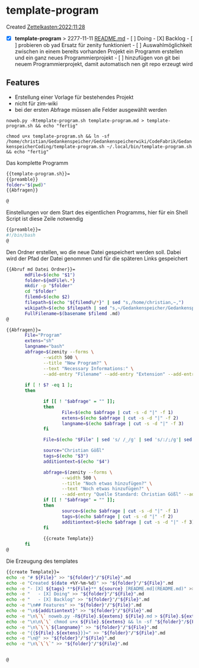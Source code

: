 # template-program
Created [Zettelkasten:2022:11:28]()

- [X] **template-program**  >  2277-11-11 [README.md](README.md)
       - [ ] Doing
       - [X] Backlog
              - [ ] probieren ob yad Ersatz für zenity funktioniert 
              - [ ] Auswahlmöglichkeit zwischen in einem bereits vorhanden Projekt ein Programm erstellen und ein ganz neues Programmierprojekt
                     - [ ] hinzufügen von git bei neuem Programmierprojekt, damit automatisch nen git repo erzeugt wird

## Features

* Erstellung einer Vorlage für bestehendes Projekt
* nicht für zim-wiki
* bei der ersten Abfrage müssen alle Felder ausgewählt werden


``noweb.py -Rtemplate-program.sh template-program.md > template-program.sh && echo "fertig"``


``chmod u+x template-program.sh && ln -sf /home/christian/Gedankenspeicher/Gedankenspeicherwiki/CodeFabrik/GedankenspeicherCoding/template-program.sh ~/.local/bin/template-program.sh && echo "fertig"``

Das komplette Programm
```bash
{{template-program.sh}}=
{{preamble}}
folder="$(pwd)"
{{Abfragen}}

@
```

Einstellungen vor dem Start des eigentlichen Programms, hier für ein Shell Script ist diese Zeile notwendig

```bash
{{preamble}}=
#!/bin/bash
@
```
Den Ordner erstellen, wo die neue Datei gespeichert werden soll. Dabei wird der Pfad der Datei genommen und für die späteren Links gespeichert
```bash
{{Abruf md Datei Ordner}}=
       mdFile=$(echo "$1")
       folder=${mdFile%.*}
       mkdir -p "$folder"
       cd "$folder"
       filemd=$(echo $2)
       filepath=$(echo "${filemd%/*}" | sed "s,/home/christian,~,")
       wikipath=$(echo $filepath | sed "s,~/Gedankenspeicher/Gedankenspeicherwiki/,," | sed "s,/,:,g")
       FullFilename=$(basename $filemd .md)
@
```

```bash
{{Abfragen}}=
       File="Program"
       extens="sh"
       langname="bash"
       abfrage=$(zenity --forms \
              --width 500 \
              --title "New Program?" \
              --text "Necessary Informations:" \
              --add-entry "Filename" --add-entry "Extension" --add-entry "Shortname")
              
       if [ ! $? -eq 1 ]; 
       then

              if [[ ! "$abfrage" = "" ]]; 
              then
                     File=$(echo $abfrage | cut -s -d "|" -f 1)
                     extens=$(echo $abfrage | cut -s -d "|" -f 2)
                     langname=$(echo $abfrage | cut -s -d "|" -f 3)
              fi

              File=$(echo "$File" | sed 's/ /_/g' | sed 's/:/;/g'| sed -e "s/'/_/g" | sed 's/\"//g')

              source="Christian Gößl"
              tags=$(echo "$3")
              additiontext=$(echo "$4")

              abfrage=$(zenity --forms \
                     --width 500 \
                     --title "Noch etwas hinzufügen?" \
                     --text "Noch etwas hinzufügen?" \
                     --add-entry "Quelle Standard: Christian Gößl" --add-entry "Schlagwörter" --add-entry "Weiteres")
              if [[ ! "$abfrage" = "" ]]; 
              then
                     source=$(echo $abfrage | cut -s -d "|" -f 1)
                     tags=$(echo $abfrage | cut -s -d "|" -f 2)
                     additiontext=$(echo $abfrage | cut -s -d "|" -f 3)
              fi
              
              {{create Template}}
       fi
@
```
Die Erzeugung des templates

```bash
{{create Template}}=
echo -e "# ${File}" >> "${folder}"/"${File}".md
echo -e "Created $(date +%Y-%m-%d)" >> "${folder}"/"${File}".md
echo -e "- [X] ${tags} **${File}** ${source} [README.md](README.md)" >> "${folder}"/"${File}".md
echo -e "   - [X] Doing" >> "${folder}"/"${File}".md
echo -e "   - [X] Backlog" >> "${folder}"/"${File}".md
echo -e "\n## Features" >> "${folder}"/"${File}".md
echo -e "\n${additiontext}" >> "${folder}"/"${File}".md
echo -e "\n\`\` noweb.py -R${File}.${extens} ${File}.md > ${File}.${extens} && echo 'fertig' \`\`" >> "${folder}"/"${File}".md
echo -e "\n\n\`\` chmod u+x ${File}.${extens} && ln -sf "${folder}"/${File}.${extens} ~/.local/bin/${File}.${extens} && echo 'fertig' \`\`" >> "${folder}"/"${File}".md
echo -e "\n\`\`\`${langname}" >> "${folder}"/"${File}".md
echo -e "{{${File}.${extens}}}=" >> "${folder}"/"${File}".md
echo -e "\n@" >> "${folder}"/"${File}".md
echo -e "\n\`\`\`" >> "${folder}"/"${File}".md


@

```

